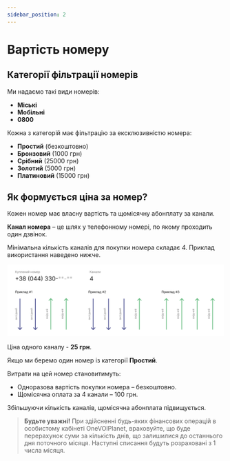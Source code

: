 ```yaml
---
sidebar_position: 2
---
```


# Вартість номеру

## Категорії фільтрації номерів

Ми надаємо такі види номерів:
- **Міські**
- **Мобільні**
- **0800**

Кожна з категорій має фільтрацію за ексклюзивністю номера:
- **Простий** (безкоштовно)
- **Бронзовий** (1000 грн)
- **Срібний** (25000 грн)
- **Золотий** (5000 грн)
- **Платиновий** (15000 грн)

## Як формується ціна за номер?

Кожен номер має власну вартість та щомісячну абонплату за канали.

**Канал номера** – це шлях у телефонному номері, по якому проходить один дзвінок.

Мінімальна кількість каналів для покупки номера складає 4. Приклад використання наведено нижче.

![](../../img/call-processing/i-numbers-1.svg)

Ціна одного каналу - **25 грн**.

Якщо ми беремо один номер із категорії **Простий**.

Витрати на цей номер становитимуть:
- Одноразова вартість покупки номера – безкоштовно.
- Щомісячна оплата за 4 канали – 100 грн.

Збільшуючи кількість каналів, щомісячна абонплата підвищується.

> **Будьте уважні!** При здійсненні будь-яких фінансових операцій в особистому кабінеті OneVOIPlanet, враховуйте, що буде перерахунок суми за кількість днів, що залишилися до останнього дня поточного місяця. Наступні списання будуть розраховані з 1 числа місяця.


